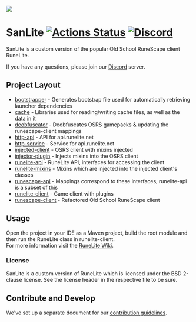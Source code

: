 ![](https://i.imgur.com/Kk1sml0.png)
# SanLite [![Actions Status](https://github.com/SanLiteOSRS/SanLite/workflows/SanLite%20CI%20-%20Push/badge.svg)](https://github.com/SanLiteOSRS/SanLite/actions) [![Discord](https://img.shields.io/discord/634166880411713576?style=flat&logo=discord)](https://discord.gg/hNgWmk6)

SanLite is a custom version of the popular Old School RuneScape client RuneLite.

If you have any questions, please join our [Discord](https://discord.gg/hNgWmk6) server.

## Project Layout

- [bootstrapper](bootstrapper/src/main/java/net/runelite/bootstrap) - Generates bootstrap file used for automatically retrieving launcher dependencies
- [cache](cache/src/main/java/net/runelite/cache) - Libraries used for reading/writing cache files, as well as the data in it
- [deobfuscator](deobfuscator/src/main/java/net/runelite/deob) - Deobfuscates OSRS gamepacks & updating the runescape-client mappings
- [http-api](http-api/src/main/java/net/runelite/http/api) - API for api.runelite.net
- [http-service](http-service/src/main/java/net/runelite/http/service) - Service for api.runelite.net
- [injected-client](injected-client) - OSRS client with mixins injected
- [injector-plugin](injector-plugin/src/main/java/net/runelite/injector) - Injects mixins into the OSRS client
- [runelite-api](runelite-api/src/main/java/net/runelite/api) - RuneLite API, interfaces for accessing the client
- [runelite-mixins](runelite-mixins/src/main/java/net/runelite) - Mixins which are injected into the injected client's classes	
- [runescape-api](runescape-api/src/main/java/net/runelite) - Mappings correspond to these interfaces, runelite-api is a subset of this
- [runelite-client](runelite-client/src/main/java/net/runelite/client) - Game client with plugins
- [runescape-client](runescape-client/src/main/java) - Refactored Old School RuneScape client

## Usage

Open the project in your IDE as a Maven project, build the root module and then run the RuneLite class in runelite-client.  
For more information visit the [RuneLite Wiki](https://github.com/runelite/runelite/wiki).

### License

SanLite is a custom version of RuneLite which is licensed under the BSD 2-clause license. See the license header in the respective file to be sure.

## Contribute and Develop

We've set up a separate document for our [contribution guidelines](https://github.com/sanliteosrs/SanLite/blob/master/.github/CONTRIBUTING.md).
